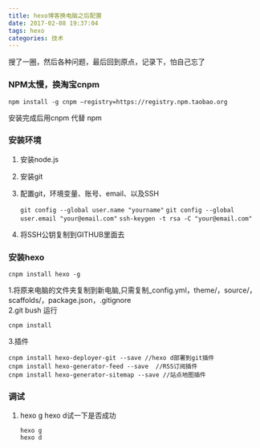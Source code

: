 ```yaml
---
title: hexo博客换电脑之后配置  
date: 2017-02-08 19:37:04
tags: hexo
categories: 技术
---
```




搜了一圈，然后各种问题，最后回到原点，记录下，怕自己忘了
### NPM太慢，换淘宝cnpm

    npm install -g cnpm –registry=https://registry.npm.taobao.org

安装完成后用cnpm 代替 npm

<!--more-->
### 安装环境
1. 安装node.js
2. 安装git
3. 配置git，环境变量、账号、email、以及SSH      
     
    `git config --global user.name "yourname"`
    `git config --global user.email "your@email.com"`
    `ssh-keygen -t rsa -C "your@email.com"`
        
4. 将SSH公钥复制到GITHUB里面去

### 安装hexo

    cnpm install hexo -g

1.将原来电脑的文件夹复制到新电脑,只需复制_config.yml，theme/，source/，scaffolds/，package.json，.gitignore  
2.git bush 运行
    
    cnpm install
    
3.插件
    
    cnpm install hexo-deployer-git --save //hexo d部署到git插件
    cnpm install hexo-generator-feed --save  //RSS订阅插件
    cnpm install hexo-generator-sitemap --save //站点地图插件

### 调试
1. hexo g hexo d试一下是否成功  
    
    `hexo g`    
    `hexo d`